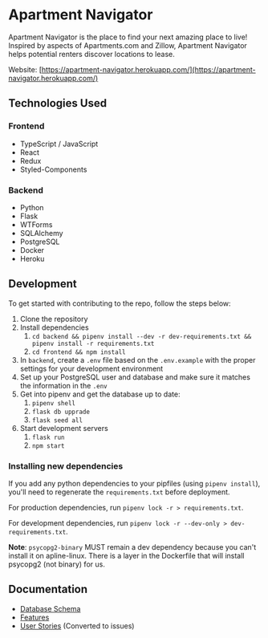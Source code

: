 # Apartment Navigator

Apartment Navigator is the place to find your next amazing place to live! Inspired by aspects of Apartments.com and Zillow, Apartment Navigator helps potential renters discover locations to lease.

Website: [https://apartment-navigator.herokuapp.com/](https://apartment-navigator.herokuapp.com/)

## Technologies Used

### Frontend
- TypeScript / JavaScript
- React
- Redux
- Styled-Components

### Backend
- Python
- Flask
- WTForms
- SQLAlchemy
- PostgreSQL
- Docker
- Heroku

## Development

To get started with contributing to the repo, follow the steps below:

1. Clone the repository
2. Install dependencies
   1. `cd backend && pipenv install --dev -r dev-requirements.txt && pipenv install -r requirements.txt`
   2. `cd frontend && npm install`
3. In `backend`, create a `.env` file based on the `.env.example` with the proper settings for your development environment
4. Set up your PostgreSQL user and database and make sure it matches the information in the `.env`
5. Get into pipenv and get the database up to date:
   1. `pipenv shell`
   2. `flask db upprade`
   3. `flask seed all`
6. Start development servers
   1. `flask run`
   2. `npm start`

### Installing new dependencies

If you add any python dependencies to your pipfiles (using `pipenv install`), you'll need to regenerate the `requirements.txt` before deployment.

For production dependencies, run `pipenv lock -r > requirements.txt`.

For development dependencies, run `pipenv lock -r --dev-only > dev-requirements.txt`.

**Note**: `psycopg2-binary` MUST remain a dev dependency because you can't install it on apline-linux. There is a layer in the Dockerfile that will install psycopg2 (not binary) for us.

## Documentation

- [Database Schema](https://github.com/justinrusso/apartment-navigator/wiki/Database-Schema)
- [Features](https://github.com/justinrusso/apartment-navigator/wiki/Feature-List)
- [User Stories](https://github.com/justinrusso/apartment-navigator/wiki/User-Stories) (Converted to issues)
